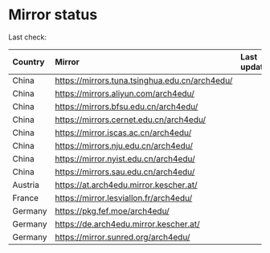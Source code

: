 <script src="./time.js"></script>
# Mirror status
Last check: <script type="text/javascript">localize(1700616037.1930082);</script>

|Country|Mirror|Last update|
|:------|:-----|:----------|
|China|https://mirrors.tuna.tsinghua.edu.cn/arch4edu/|<script type="text/javascript">localize(1700591629);</script>|
|China|https://mirrors.aliyun.com/arch4edu/|<script type="text/javascript">localize(1700591629);</script>|
|China|https://mirrors.bfsu.edu.cn/arch4edu/|<script type="text/javascript">localize(1700591629);</script>|
|China|https://mirrors.cernet.edu.cn/arch4edu/|<script type="text/javascript">localize(1700591629);</script>|
|China|https://mirror.iscas.ac.cn/arch4edu/|<script type="text/javascript">localize(1700591629);</script>|
|China|https://mirrors.nju.edu.cn/arch4edu/|<script type="text/javascript">localize(1700505151);</script>|
|China|https://mirror.nyist.edu.cn/arch4edu/|<script type="text/javascript">localize(1700591629);</script>|
|China|https://mirrors.sau.edu.cn/arch4edu/|<script type="text/javascript">localize(1700591629);</script>|
|Austria|https://at.arch4edu.mirror.kescher.at/|<script type="text/javascript">localize(1700591629);</script>|
|France|https://mirror.lesviallon.fr/arch4edu/|<script type="text/javascript">localize(1700591629);</script>|
|Germany|https://pkg.fef.moe/arch4edu/|<script type="text/javascript">localize(1700591629);</script>|
|Germany|https://de.arch4edu.mirror.kescher.at/|<script type="text/javascript">localize(1700591629);</script>|
|Germany|https://mirror.sunred.org/arch4edu/|<script type="text/javascript">localize(1700591629);</script>|

<script src="./tablefilter/tablefilter.js"></script>
<script src="./table.js"></script>